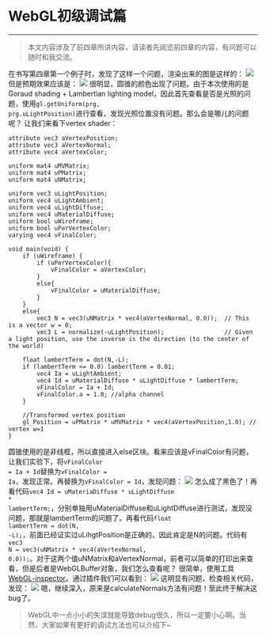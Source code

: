 # WebGL初级调试篇
____

>本文内容涉及了前四章所讲内容，请读者先阅览前四章的内容，有问题可以随时和我交流。

在书写第四章第一个例子时，发现了这样一个问题，渲染出来的图是这样的：
![](http://gtms03.alicdn.com/tps/i3/T12zm8Fq4bXXXMDbAc-1201-400.png)
但是预期效果应该是：
![](http://gtms02.alicdn.com/tps/i2/T1hva8FuJbXXbBBdvW-1402-400.png)
很明显，圆锥的颜色出现了问题。由于本次使用的是Goraud shading + Lambertian lighting model，因此首先查看是否是光照的问题，使用<code>gl.getUniform(prg, prg.uLightPosition)</code>进行查看，发现光照位置没有问题。那么会是哪儿的问题呢？
让我们来看下vertex shader：

	attribute vec3 aVertexPosition;
	attribute vec3 aVertexNormal;
	attribute vec4 aVertexColor;

	uniform mat4 uMVMatrix;
	uniform mat4 uPMatrix;
	uniform mat4 uNMatrix;

	uniform vec3 uLightPosition; 
	uniform vec4 uLightAmbient;  
	uniform vec4 uLightDiffuse;  
	uniform vec4 uMaterialDiffuse; 
	uniform bool uWireframe;
	uniform bool uPerVertexColor;
	varying vec4 vFinalColor;

	void main(void) {
    	if (uWireframe) {
        	if (uPerVertexColor){
            	vFinalColor = aVertexColor;
        	}
        	else{
            	vFinalColor = uMaterialDiffuse;
        	}
    	}
    	else{
        	vec3 N = vec3(uNMatrix * vec4(aVertexNormal, 0.0));  // This is a vector w = 0;
        	vec3 L = normalize(-uLightPosition);                 // Given a light position, use the inverse is the direction (to the center of the world)

        float lambertTerm = dot(N,-L);
        if (lambertTerm <= 0.0) lambertTerm = 0.01;
        	vec4 Ia = uLightAmbient;
        	vec4 Id = uMaterialDiffuse * uLightDiffuse * lambertTerm;
        	vFinalColor = Ia + Id;
        	vFinalColor.a = 1.0; //alpha channel
    	}
    
    	//Transformed vertex position
    	gl_Position = uPMatrix * uMVMatrix * vec4(aVertexPosition,1.0); // vertex w=1
	}
	
圆锥使用的是非线框，所以直接进入else区块。看来应该是vFinalColor有问题，让我们实验下，将<code>vFinalColor = Ia + Id</code>替换为<code>vFinalColor = Ia</code>，发现正常。再替换为<code>vFinalColor = Id</code>，发现问题：
![](http://gtms01.alicdn.com/tps/i1/T1e316FtBdXXXNfx.Z-901-401.jpg)
怎么成了黑色了！再看代码<code>vec4 Id = uMateriaDiffuse * uLightDiffuse * lambertTerm;</code>，分别单独用uMaterialDiffuse和uLightDiffuse进行测试，发现没问题，那就是lambertTerm的问题了。再看代码<code>float lambertTerm = dot(N, -L);</code>，前面已经证实过uLihgtPosition是正确的，因此肯定是N的问题。代码有<code>vec3 N = vec3(uNMatrix * vec4(aVertexNormal, 0.0));</code>。对于这两个值uNMatrix和aVertexNormal，前者可以简单的打印出来查看，但是后者是WebGLBuffer对象，我们怎么查看呢？
很简单，使用工具[WebGL-inspector](https://chrome.google.com/webstore/detail/webgl-inspector/ogkcjmbhnfmlnielkjhedpcjomeaghda)。通过插件我们可以看到：
![](http://gtms03.alicdn.com/tps/i3/T153W7FyXcXXamUTr3-697-262.png)
这明显有问题，检查相关代码，发现：
![](http://gtms02.alicdn.com/tps/i2/T1Mpq8FCNbXXaTCir6-1936-150.png)
嗯，继续深入，原来是calculateNormals方法有问题！至此终于解决这bug了。

>WebGL中一点小小的失误就能导致debug很久，所以一定要小心啊。当然，大家如果有更好的调试方法也可以介绍下~